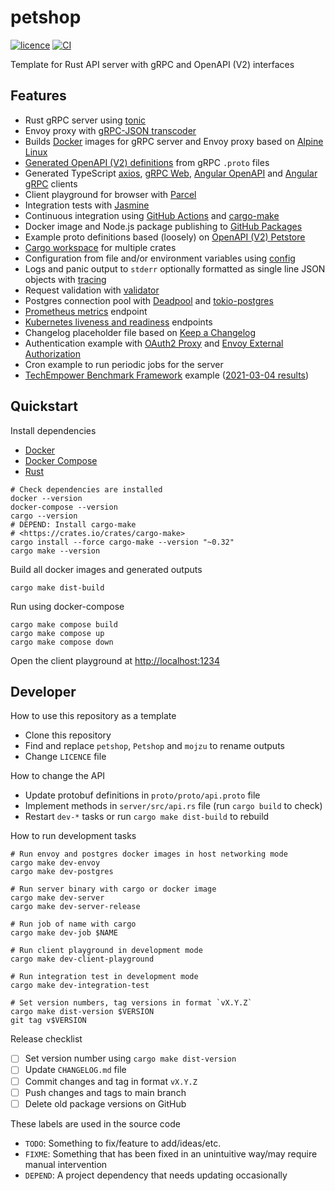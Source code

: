 # petshop

[![licence](https://img.shields.io/github/license/mojzu/petshop?label=licence)](https://github.com/mojzu/petshop/blob/master/LICENCE)
[![CI](https://github.com/mojzu/petshop/workflows/CI/badge.svg?branch=main)](https://github.com/mojzu/petshop/actions/workflows/ci.yml)

Template for Rust API server with gRPC and OpenAPI (V2) interfaces

## Features

-   Rust gRPC server using [tonic](https://github.com/hyperium/tonic)
-   Envoy proxy with [gRPC-JSON transcoder](https://www.envoyproxy.io/docs/envoy/latest/configuration/http/http_filters/grpc_json_transcoder_filter)
-   Builds [Docker](https://docs.docker.com/reference/) images for gRPC server and Envoy proxy based on [Alpine Linux](https://alpinelinux.org/)
-   [Generated OpenAPI (V2) definitions](https://github.com/grpc-ecosystem/grpc-gateway) from gRPC `.proto` files
-   Generated TypeScript [axios](https://github.com/axios/axios), [gRPC Web](https://github.com/grpc/grpc-web), [Angular OpenAPI](https://github.com/cyclosproject/ng-swagger-gen) and [Angular gRPC](https://github.com/ngx-grpc/ngx-grpc) clients
-   Client playground for browser with [Parcel](https://v2.parceljs.org/)
-   Integration tests with [Jasmine](https://jasmine.github.io/)
-   Continuous integration using [GitHub Actions](https://github.com/features/actions) and [cargo-make](https://github.com/sagiegurari/cargo-make)
-   Docker image and Node.js package publishing to [GitHub Packages](https://github.com/features/packages)
-   Example proto definitions based (loosely) on [OpenAPI (V2) Petstore](https://petstore.swagger.io/#/)
-   [Cargo workspace](https://doc.rust-lang.org/book/ch14-03-cargo-workspaces.html) for multiple crates
-   Configuration from file and/or environment variables using [config](https://github.com/mehcode/config-rs)
-   Logs and panic output to `stderr` optionally formatted as single line JSON objects with [tracing](https://tracing.rs/tracing/)
-   Request validation with [validator](https://github.com/Keats/validator)
-   Postgres connection pool with [Deadpool](https://github.com/bikeshedder/deadpool) and [tokio-postgres](https://crates.io/crates/tokio-postgres)
-   [Prometheus metrics](https://prometheus.io/) endpoint
-   [Kubernetes liveness and readiness](https://kubernetes.io/docs/tasks/configure-pod-container/configure-liveness-readiness-startup-probes/) endpoints
-   Changelog placeholder file based on [Keep a Changelog](https://keepachangelog.com/en/1.0.0/)
-   Authentication example with [OAuth2 Proxy](https://oauth2-proxy.github.io/oauth2-proxy/) and [Envoy External Authorization](https://www.envoyproxy.io/docs/envoy/latest/api-v2/config/filter/http/ext_authz/v2/ext_authz.proto)
-   Cron example to run periodic jobs for the server
-   [TechEmpower Benchmark Framework](https://www.techempower.com/benchmarks/) example ([2021-03-04 results](https://www.techempower.com/benchmarks/#section=test&shareid=e8cbd6d2-802d-4e44-9537-d6328dff022f))

## Quickstart

Install dependencies

-   [Docker](https://docs.docker.com/)
-   [Docker Compose](https://docs.docker.com/compose/)
-   [Rust](https://www.rust-lang.org/)

```shell
# Check dependencies are installed
docker --version
docker-compose --version
cargo --version
# DEPEND: Install cargo-make
# <https://crates.io/crates/cargo-make>
cargo install --force cargo-make --version "~0.32"
cargo make --version
```

Build all docker images and generated outputs

```shell
cargo make dist-build
```

Run using docker-compose

```shell
cargo make compose build
cargo make compose up
cargo make compose down
```

Open the client playground at <http://localhost:1234>

## Developer

How to use this repository as a template

-   Clone this repository
-   Find and replace `petshop`, `Petshop` and `mojzu` to rename outputs
-   Change `LICENCE` file

How to change the API

-   Update protobuf definitions in `proto/proto/api.proto` file
-   Implement methods in `server/src/api.rs` file (run `cargo build` to check)
-   Restart `dev-*` tasks or run `cargo make dist-build` to rebuild

How to run development tasks

```shell
# Run envoy and postgres docker images in host networking mode
cargo make dev-envoy
cargo make dev-postgres

# Run server binary with cargo or docker image
cargo make dev-server
cargo make dev-server-release

# Run job of name with cargo
cargo make dev-job $NAME

# Run client playground in development mode
cargo make dev-client-playground

# Run integration test in development mode
cargo make dev-integration-test

# Set version numbers, tag versions in format `vX.Y.Z`
cargo make dist-version $VERSION
git tag v$VERSION
```

Release checklist

-   [ ] Set version number using `cargo make dist-version`
-   [ ] Update `CHANGELOG.md` file
-   [ ] Commit changes and tag in format `vX.Y.Z`
-   [ ] Push changes and tags to main branch
-   [ ] Delete old package versions on GitHub

These labels are used in the source code

-   `TODO`: Something to fix/feature to add/ideas/etc.
-   `FIXME`: Something that has been fixed in an unintuitive way/may require manual intervention
-   `DEPEND`: A project dependency that needs updating occasionally
